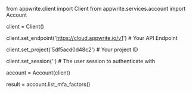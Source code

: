 from appwrite.client import Client
from appwrite.services.account import Account


client = Client()

client.set_endpoint('https://cloud.appwrite.io/v1') # Your API Endpoint

client.set_project('5df5acd0d48c2') # Your project ID

client.set_session('') # The user session to authenticate with

account = Account(client)

result = account.list_mfa_factors()
